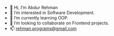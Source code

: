 - 👋 Hi, I’m Abdur Rehman
- 👀 I’m interested in Software Development.
- 🌱 I’m currently learning OOP.
- 💞️ I’m looking to collaborate on Frontend projects.
- 📫 rehman.programs@gmail.com

<!---
Rehman-codes/Rehman-codes is a ✨ special ✨ repository because its `README.md` (this file) appears on your GitHub profile.
You can click the Preview link to take a look at your changes.
--->
